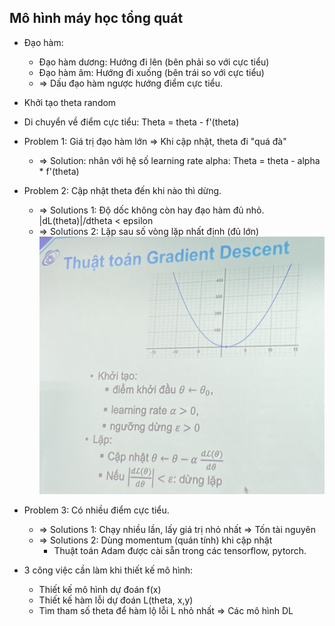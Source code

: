 <h2> Mô hình máy học tổng quát</h2>

- Đạo hàm:
    - Đạo hàm dương: Hướng đi lên (bên phải so với cực tiểu)
    - Đạo hàm âm: Hướng đi xuống (bên trái so với cực tiểu)
    - => Dấu đạo hàm ngược hướng điểm cực tiểu.

- Khởi tạo theta random
- Di chuyển về điểm cực tiểu: Theta = theta - f'(theta)

- Problem 1: Giá trị đạo hàm lớn => Khi cập nhật, theta đi "quá đà"
    -  => Solution: nhân với hệ số learning rate alpha: Theta = theta - alpha * f'(theta)
- Problem 2: Cập nhật theta đến khi nào thì dừng.
    - => Solutions 1: Độ dốc không còn hay đạo hàm đủ nhỏ. |dL(theta)|/dtheta < epsilon
    - => Solutions 2: Lặp sau số vòng lặp nhất định (đủ lớn)
![Hình minh họa](./images/img1.jpg)

- Problem 3: Có nhiều điểm cực tiểu.
    - => Solutions 1: Chạy nhiều lần, lấy giá trị nhỏ nhất => Tốn tài nguyên
    - => Solutions 2: Dùng momentum (quán tính) khi cập nhật
        -  Thuật toán Adam được cài sẵn trong các tensorflow, pytorch.


- 3 công việc cần làm khi thiết kế mô hình: 
    - Thiết kế mô hình dự đoán f(x)
    - Thiết kế hàm lỗi dự đoán L(theta, x,y)
    - Tìm tham số theta để hàm lộ lỗi L nhỏ nhất => Các mô hình DL